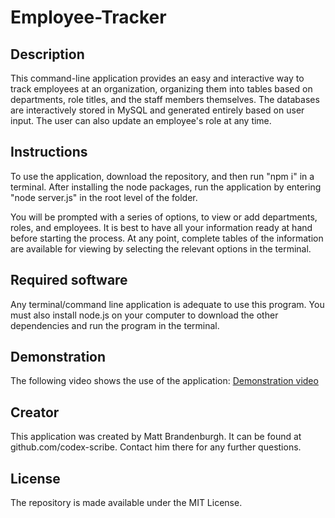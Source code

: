 # Employee-Tracker

## Description
This command-line application provides an easy and interactive way to track employees at an organization, organizing them into tables based on departments, role titles, and the staff members themselves.  The databases are interactively stored in MySQL and generated entirely based on user input.  The user can also update an employee's role at any time.

## Instructions
To use the application, download the repository, and then run "npm i" in a terminal.  After installing the node packages, run the application by entering "node server.js" in the root level of the folder.  

You will be prompted with a series of options, to view or add departments, roles, and employees.  It is best to have all your information ready at hand before starting the process.  At any point, complete tables of the information are available for viewing by selecting the relevant options in the terminal.

## Required software
Any terminal/command line application is adequate to use this program.  You must also install node.js on your computer to download the other dependencies and run the program in the terminal.

## Demonstration
The following video shows the use of the application:
[Demonstration video](https://drive.google.com/file/d/1H9AxolBCzwpciG_hg3_nnCUUChsU2Kmy/view)

## Creator
This application was created by Matt Brandenburgh.  It can be found at github.com/codex-scribe.  Contact him there for any further questions.

## License
The repository is made available under the MIT License.